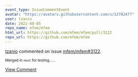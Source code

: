 ```yaml
---
event_type: IssueCommentEvent
avatar: "https://avatars.githubusercontent.com/u/1278247?"
user: tzanio
date: 2022-08-05
repo_name: mfem/mfem
html_url: https://github.com/mfem/mfem/pull/3122
repo_url: https://github.com/mfem/mfem
---
```


<a href='https://github.com/tzanio' target='_blank'>tzanio</a> commented on issue <a href='https://github.com/mfem/mfem/pull/3122' target='_blank'>mfem/mfem#3122</a>.

<small>Merged in `next` for testing......</small>

<a href='https://github.com/mfem/mfem/pull/3122' target='_blank'>View Comment</a>